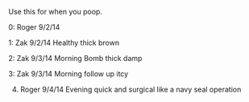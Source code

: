Use this for when you poop.

0: Roger 9/2/14

1: Zak 9/2/14 Healthy thick brown

2: Zak 9/3/14 Morning Bomb thick damp

3: Zak 9/3/14 Morning follow up itcy

4. Roger 9/4/14 Evening quick and surgical like a navy seal operation
